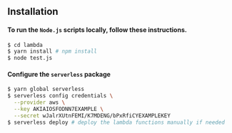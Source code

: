 ## Installation

#### To run the `Node.js` scripts locally, follow these instructions.

```sh
$ cd lambda
$ yarn install # npm install
$ node test.js
```

#### Configure the `serverless` package

```sh
$ yarn global serverless
$ serverless config credentials \
  --provider aws \
  --key AKIAIOSFODNN7EXAMPLE \
  --secret wJalrXUtnFEMI/K7MDENG/bPxRfiCYEXAMPLEKEY
$ serverless deploy # deploy the lambda functions manually if needed
```
